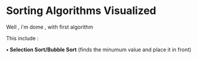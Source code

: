 # Sorting Algorithms Visualized

Well , i'm dome , with first algorithm

This include : 

 **• Selection Sort/Bubble Sort** (finds the minumum value and place it in front)